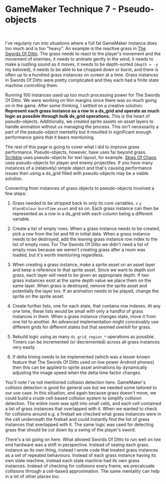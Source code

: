 # GameMaker Technique 7 - Pseudo-objects

&nbsp;

I've regularly run into situations where a full fat GameMaker instance does too much and is too "heavy". An example is the reactive grass in [The Swords Of Ditto](https://store.steampowered.com/app/619780/The_Swords_of_Ditto_Mormos_Curse/). The grass needs to react to the player's movement and the movement of enemies, it needs to animate gently in the wind, it needs to make a rustling sound as it moves, it needs to be depth-sorted (`depth = -y` my beloved), it needs to be able to be chopped down or burnt, and there is often up to a hundred grass instances on screen at a time. Grass instances in Swords Of Ditto were pretty complicated and they each had a finite state machine controlling them.

Running 100 instances used up too much processing power for The Swords Of Ditto. We were working on thin margins since there was so much going on in the game. After some thinking, I settled on a creative solution: **Represent each grass instance as a row in a ds_grid and operate as much logic as possible through bulk ds_grid operations.** This is the heart of pseudo-objects. Additionally, we created sprite assets on asset layers to handle animation without us managing the process. This isn't necessarily a part of the pseudo-object mentality but it resulted in significant enough performance gains that it bears mentioning.

The rest of this page is going to cover what I did to improve grass performance. Pseudo-objects, however, have uses far beyond grass. [Scribble](https://github.com/JujuAdams/Scribble) uses pseudo-objects for text layout, for example. [Skies Of Chaos](https://www.youtube.com/watch?v=dSyWXQv3HOY&ab_channel=Netflix) uses pseudo-objects for player and enemy projectiles. If you have many instances of a (relatively) simple object and that's causing performance issues then using a ds_grid filled with pseudo-objects may be a viable solution.

Converting from instances of grass objects to pseudo-objects involved a few steps:

1. Grass needed to be stripped back to only its core variables. `x` `y` `blendColour` `burnTime` `asset` and so on. Each grass instance can then be represented as a row in a ds_grid with each column being a different variable.

2. Create a list of empty rows. When a grass instance needs to be created, pick a row from the list and fill in initial data. When a grass instance needs to be destroyed, add the leaving grass instance row index to the list of empty rows. For The Swords Of Ditto we didn't need a list of empty rows because we weren't creating grass after a room was loaded, but it's worth mentioning regardless.

3. When creating a grass instance, make a sprite asset on an asset layer and keep a reference to that sprite asset. Since we want to depth sort grass, each layer will need to be given an appropriate depth. If two grass instances exist at the same depth value we place them on the same layer. When grass is destroyed, remove the sprite asset and potentially the layer too. If an animation needs to be played, change the sprite on the sprite asset.

4. Create further lists, one for each state, that contains row indexes. At any one time, these lists would be small with only a handful of grass instances in them. When a grass instance changes state, move it from one list to another. An advanced implementation might conceivably use different grids for different states but that seemed overkill for grass.

5. Rebuild logic using as many `ds_grid_region_*` operations as possible. Timers can be incremented (or decremented) across all grass instances very easily.

6. If delta timing needs to be implemented (which was a lesser known feature that The Swords Of Ditto used on low power Android phones) then this can be applied to sprite asset animations by dynamically adjusting the image speed when the delta time factor changes.

You'll note I've not mentioned collision detection here. GameMaker's collision detection is good for general use but we needed some tailored to our use case. In this situation, and again because grass doesn't move, we could build a crude cell-based collision system to simplify collision detection. The entire room was split into small cells, and each cell contained a list of grass instances that overlapped with it. When we wanted to check for collisions around e.g. a fireball we checked what grass instances were in the cell underneath the fireball and could instantly find the list of grass instances that overlapped with it. The same logic was used for detecting grass that should be cut down by a swing of the player's sword.

There's a lot going on here. What allowed Swords Of Ditto to run well on low end hardware was a shift in perspective. Instead of seeing each grass instance as its own thing, instead I wrote code that treated grass instances as a set of repeated behaviours. Instead of each grass instance having its own state machine, instead each state machine had its own grass instances. Instead of checking for collisions every frame, we precalcuate collisions through a cell-based approximation. The same mentality can help in a lot of other places too.
